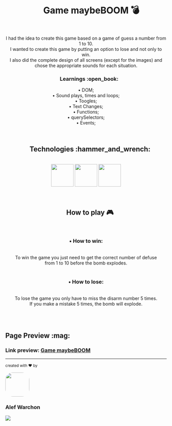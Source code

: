 <h1 align="center">&nbsp;&nbsp;&nbsp;&nbsp;&nbsp;Game maybeBOOM 💣</h1>

<br/>

<p align="center">
I had the idea to create this game based on a game of guess a number from 1 to 10. 
<br/>
I wanted to create this game by putting an option to lose and not only to win. 
<br/>
I also did the complete design of all screens (except for the images) and chose the appropriate sounds for each situation.
</p>

<h3 align="center">&nbsp;&nbsp;&nbsp;&nbsp;&nbsp;Learnings :open_book:</h3>

<p align="center">
• DOM;
<br/>
• Sound plays, times and loops;
<br/>
• Toogles;
<br/>
• Text Changes;
<br/>
• Functions;
<br/>
• querySelectors;
<br/>
• Events;
</p>

<br/>

<div align="center">
<h2>&nbsp;&nbsp;&nbsp;&nbsp;&nbsp;Technologies :hammer_and_wrench:</h2>
<br/>
<img height="70em" src="https://cdn.jsdelivr.net/gh/devicons/devicon/icons/css3/css3-original.svg" />
<img height="70em" src="https://cdn.jsdelivr.net/gh/devicons/devicon/icons/javascript/javascript-original.svg" />
<img height="70em" src="https://cdn.jsdelivr.net/gh/devicons/devicon/icons/html5/html5-original.svg" />
</div>

<br/>
<br/>

<div align="center">
<h2>&nbsp;&nbsp;&nbsp;&nbsp;&nbsp;How to play 🎮</h2>
<br/>
<p align="center">
<h3>• How to win:</h3>
<br/>
To win the game you just need to get the correct number of defuse 
<br/>
from 1 to 10 before the bomb explodes.
<br/>
<br/>
<h3>• How to lose:</h3>
<br/>
To lose the game you only have to miss the disarm number 5 times.
<br/>
If you make a mistake 5 times, the bomb will explode.
</p>
</div>

<br/>
<br/>

<div>
<h2>Page Preview :mag:</h2>
<h3>Link preview: <a href="https://alefwarchon.github.io/Game-maybeBOOM/">Game maybeBOOM<a/></h3>
</div>


<hr/>

<sub>created with ♥ by</sub>
    
<img style="border-radius: 30%;" src="https://avatars.githubusercontent.com/u/109194445?s=96&v=4" width="75px;" />
<h3>Alef Warchon</h3>
<a href="https://www.linkedin.com/in/alef-warchon-400571245/" target="_blank"><img 
src="https://img.shields.io/badge/-LinkedIn-%230077B5?style=for-the-badge&logo=linkedin&logoColor=white" target="_blank" />
</a>
